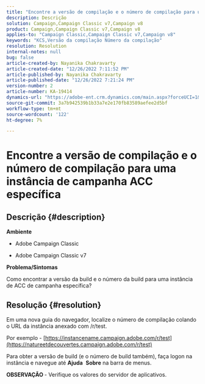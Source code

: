 ```yaml
---
title: "Encontre a versão de compilação e o número de compilação para uma instância de campanha ACC específica"
description: Descrição
solution: Campaign,Campaign Classic v7,Campaign v8
product: Campaign,Campaign Classic v7,Campaign v8
applies-to: "Campaign Classic,Campaign Classic v7,Campaign v8"
keywords: "KCS,Versão da compilação Número da compilação"
resolution: Resolution
internal-notes: null
bug: false
article-created-by: Nayanika Chakravarty
article-created-date: "12/26/2022 7:11:52 PM"
article-published-by: Nayanika Chakravarty
article-published-date: "12/26/2022 7:21:24 PM"
version-number: 2
article-number: KA-19414
dynamics-url: "https://adobe-ent.crm.dynamics.com/main.aspx?forceUCI=1&pagetype=entityrecord&etn=knowledgearticle&id=c2de4e26-5185-ed11-81ac-6045bd006b4b"
source-git-commit: 3a7b942539b1b33a7e2e170fb83589aefee2d5bf
workflow-type: tm+mt
source-wordcount: '122'
ht-degree: 7%

---
```


# Encontre a versão de compilação e o número de compilação para uma instância de campanha ACC específica

## Descrição {#description}


<b>Ambiente</b>

- Adobe Campaign Classic

- Adobe Campaign Classic v7

<b>Problema/Sintomas</b>

Como encontrar a versão da build e o número da build para uma instância de ACC de campanha específica?


## Resolução {#resolution}


Em uma nova guia do navegador, localize o número de compilação colando o URL da instância anexado com /r/test.

Por exemplo - [https://instancename.campaign.adobe.com/r/test](https://natureetdecouvertes.campaign.adobe.com/r/test)

Para obter a versão de build (e o número de build também), faça logon na instância e navegue até <b>Ajuda</b>  <b>Sobre</b> na barra de menus.

<b>OBSERVAÇÃO </b>- Verifique os valores do servidor de aplicativos.
